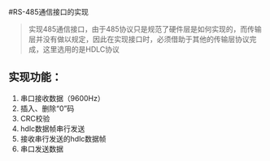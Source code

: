 #RS-485通信接口的实现
> 实现485通信接口，由于485协议只是规范了硬件层是如何实现的，而传输层并没有做以规定，因此在实现接口时，必须借助于其他的传输层协议完成，这里选用的是HDLC协议

## 实现功能：
1. 串口接收数据（9600Hz）
2. 插入、删除“0”码
3. CRC校验
4. hdlc数据帧串行发送
5. 接收串行发送的hdlc数据帧
6. 串口发送数据
